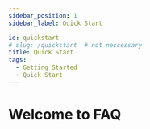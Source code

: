 ```yaml
---
sidebar_position: 1
sidebar_label: Quick Start

id: quickstart
# slug: /quickstart  # not neccessary
title: Quick Start
tags:
  - Getting Started
  - Quick Start
---
```


# Welcome to FAQ
